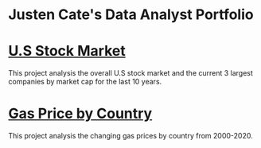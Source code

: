 # Justen Cate's Data Analyst Portfolio

# [U.S Stock Market](https://github.com/MrJCate/USStockMarket)

This project analysis the overall U.S stock market and the current 3 largest companies by market cap for the last 10 years.

# [Gas Price by Country](https://github.com/MrJCate/GasPricesbyCountry)

This project analysis the changing gas prices by country from 2000-2020.
